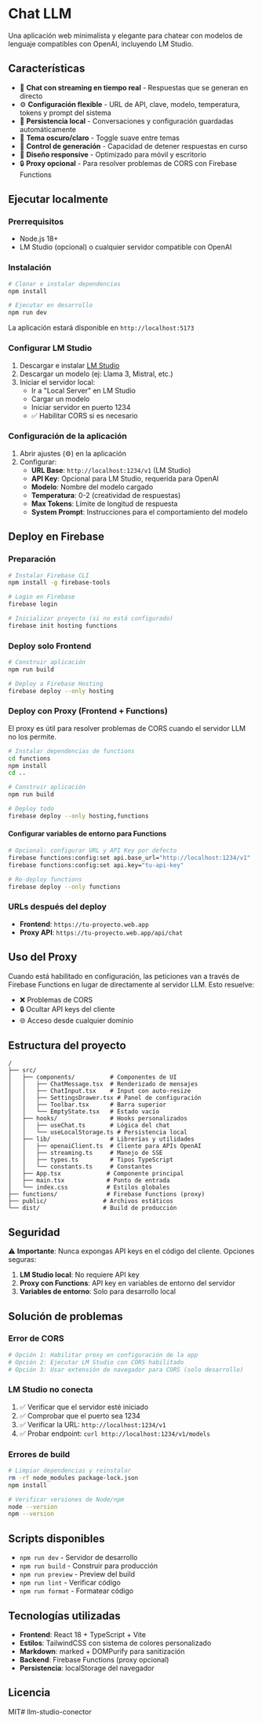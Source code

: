 # Chat LLM

Una aplicación web minimalista y elegante para chatear con modelos de lenguaje compatibles con OpenAI, incluyendo LM Studio.

## Características

- 🤖 **Chat con streaming en tiempo real** - Respuestas que se generan en directo
- ⚙️ **Configuración flexible** - URL de API, clave, modelo, temperatura, tokens y prompt del sistema
- 💾 **Persistencia local** - Conversaciones y configuración guardadas automáticamente
- 🌙 **Tema oscuro/claro** - Toggle suave entre temas
- 🔄 **Control de generación** - Capacidad de detener respuestas en curso
- 📱 **Diseño responsive** - Optimizado para móvil y escritorio
- 🔒 **Proxy opcional** - Para resolver problemas de CORS con Firebase Functions

## Ejecutar localmente

### Prerrequisitos

- Node.js 18+
- LM Studio (opcional) o cualquier servidor compatible con OpenAI

### Instalación

```bash
# Clonar e instalar dependencias
npm install

# Ejecutar en desarrollo
npm run dev
```

La aplicación estará disponible en `http://localhost:5173`

### Configurar LM Studio

1. Descargar e instalar [LM Studio](https://lmstudio.ai/)
2. Descargar un modelo (ej: Llama 3, Mistral, etc.)
3. Iniciar el servidor local:
   - Ir a "Local Server" en LM Studio
   - Cargar un modelo
   - Iniciar servidor en puerto 1234
   - ✅ Habilitar CORS si es necesario

### Configuración de la aplicación

1. Abrir ajustes (⚙️) en la aplicación
2. Configurar:
   - **URL Base**: `http://localhost:1234/v1` (LM Studio)
   - **API Key**: Opcional para LM Studio, requerida para OpenAI
   - **Modelo**: Nombre del modelo cargado
   - **Temperatura**: 0-2 (creatividad de respuestas)
   - **Max Tokens**: Límite de longitud de respuesta
   - **System Prompt**: Instrucciones para el comportamiento del modelo

## Deploy en Firebase

### Preparación

```bash
# Instalar Firebase CLI
npm install -g firebase-tools

# Login en Firebase
firebase login

# Inicializar proyecto (si no está configurado)
firebase init hosting functions
```

### Deploy solo Frontend

```bash
# Construir aplicación
npm run build

# Deploy a Firebase Hosting
firebase deploy --only hosting
```

### Deploy con Proxy (Frontend + Functions)

El proxy es útil para resolver problemas de CORS cuando el servidor LLM no los permite.

```bash
# Instalar dependencias de functions
cd functions
npm install
cd ..

# Construir aplicación
npm run build

# Deploy todo
firebase deploy --only hosting,functions
```

#### Configurar variables de entorno para Functions

```bash
# Opcional: configurar URL y API Key por defecto
firebase functions:config:set api.base_url="http://localhost:1234/v1"
firebase functions:config:set api.key="tu-api-key"

# Re-deploy functions
firebase deploy --only functions
```

### URLs después del deploy

- **Frontend**: `https://tu-proyecto.web.app`
- **Proxy API**: `https://tu-proyecto.web.app/api/chat`

## Uso del Proxy

Cuando está habilitado en configuración, las peticiones van a través de Firebase Functions en lugar de directamente al servidor LLM. Esto resuelve:

- ❌ Problemas de CORS
- 🔒 Ocultar API keys del cliente
- 🌐 Acceso desde cualquier dominio

## Estructura del proyecto

```
/
├── src/
│   ├── components/          # Componentes de UI
│   │   ├── ChatMessage.tsx  # Renderizado de mensajes
│   │   ├── ChatInput.tsx    # Input con auto-resize
│   │   ├── SettingsDrawer.tsx # Panel de configuración
│   │   ├── Toolbar.tsx      # Barra superior
│   │   └── EmptyState.tsx   # Estado vacío
│   ├── hooks/               # Hooks personalizados
│   │   ├── useChat.ts       # Lógica del chat
│   │   └── useLocalStorage.ts # Persistencia local
│   ├── lib/                 # Librerías y utilidades
│   │   ├── openaiClient.ts  # Cliente para APIs OpenAI
│   │   ├── streaming.ts     # Manejo de SSE
│   │   ├── types.ts         # Tipos TypeScript
│   │   └── constants.ts     # Constantes
│   ├── App.tsx             # Componente principal
│   ├── main.tsx            # Punto de entrada
│   └── index.css           # Estilos globales
├── functions/              # Firebase Functions (proxy)
├── public/                # Archivos estáticos
└── dist/                  # Build de producción
```

## Seguridad

⚠️ **Importante**: Nunca expongas API keys en el código del cliente. Opciones seguras:

1. **LM Studio local**: No requiere API key
2. **Proxy con Functions**: API key en variables de entorno del servidor
3. **Variables de entorno**: Solo para desarrollo local

## Solución de problemas

### Error de CORS

```bash
# Opción 1: Habilitar proxy en configuración de la app
# Opción 2: Ejecutar LM Studio con CORS habilitado
# Opción 3: Usar extensión de navegador para CORS (solo desarrollo)
```

### LM Studio no conecta

1. ✅ Verificar que el servidor esté iniciado
2. ✅ Comprobar que el puerto sea 1234
3. ✅ Verificar la URL: `http://localhost:1234/v1`
4. ✅ Probar endpoint: `curl http://localhost:1234/v1/models`

### Errores de build

```bash
# Limpiar dependencias y reinstalar
rm -rf node_modules package-lock.json
npm install

# Verificar versiones de Node/npm
node --version
npm --version
```

## Scripts disponibles

- `npm run dev` - Servidor de desarrollo
- `npm run build` - Construir para producción
- `npm run preview` - Preview del build
- `npm run lint` - Verificar código
- `npm run format` - Formatear código

## Tecnologías utilizadas

- **Frontend**: React 18 + TypeScript + Vite
- **Estilos**: TailwindCSS con sistema de colores personalizado
- **Markdown**: marked + DOMPurify para sanitización
- **Backend**: Firebase Functions (proxy opcional)
- **Persistencia**: localStorage del navegador

## Licencia

MIT# llm-studio-conector
